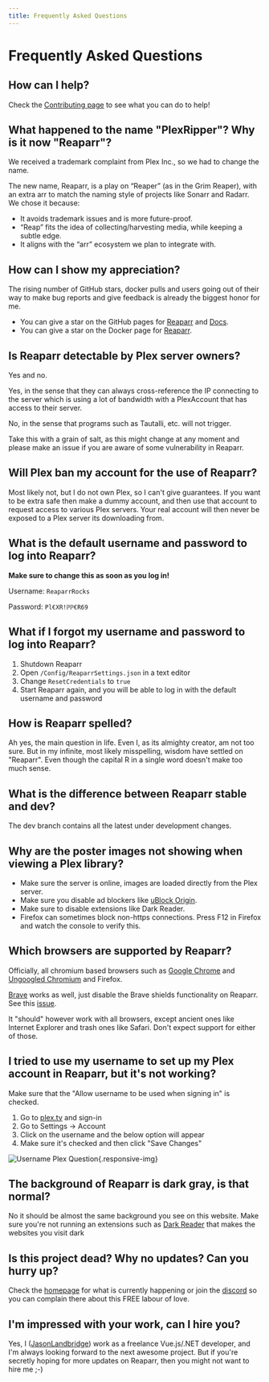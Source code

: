 ```yaml
---
title: Frequently Asked Questions
---
```


# Frequently Asked Questions

## How can I help?

Check the [Contributing page](/contributing/overview) to see what you can do to help!

## What happened to the name "PlexRipper"? Why is it now "Reaparr"?

We received a trademark complaint from Plex Inc., so we had to change the name.

The new name, Reaparr, is a play on “Reaper” (as in the Grim Reaper), with an extra arr to match the naming style of projects like Sonarr and Radarr. 
We chose it because:
 - It avoids trademark issues and is more future-proof.
 - “Reap” fits the idea of collecting/harvesting media, while keeping a subtle edge.
 - It aligns with the “arr” ecosystem we plan to integrate with.

## How can I show my appreciation?

The rising number of GitHub stars, docker pulls and users going out of their way to make bug reports and give feedback
is already the biggest honor for me.

- You can give a star on the GitHub pages for [Reaparr](https://github.com/Reaparr/Reaparr)
  and [Docs](https://github.com/Reaparr/Docs).
- You can give a star on the Docker page for [Reaparr](https://hub.docker.com/r/reaparr/reaparr/).

## Is Reaparr detectable by Plex server owners?

Yes and no.

Yes, in the sense that they can always cross-reference the IP connecting to the server which is using a lot
of bandwidth with a PlexAccount that has access to their server.

No, in the sense that programs such as Tautalli, etc. will not trigger.

Take this with a grain of salt, as this might change at any moment and please make an issue if you are aware of some
vulnerability in Reaparr.

## Will Plex ban my account for the use of Reaparr?

Most likely not, but I do not own Plex, so I can't give guarantees. If you want to be extra safe then make a dummy
account, and then use that account to request access to various Plex servers. Your real account will then never be
exposed to a Plex server its downloading from.

## What is the default username and password to log into Reaparr?  

**Make sure to change this as soon as you log in!**

Username: `ReaparrRocks`

Password: `Pl€XR!ℙℙ€R69`

## What if I forgot my username and password to log into Reaparr?  

1. Shutdown Reaparr
2. Open `/Config/ReaparrSettings.json` in a text editor
3. Change `ResetCredentials` to `true`
4. Start Reaparr again, and you will be able to log in with the default username and password

## How is Reaparr spelled?

Ah yes, the main question in life. Even I, as its almighty creator, am not too sure. But in my infinite, most likely
misspelling, wisdom have settled on "Reaparr". Even though the capital R in a single word doesn't make too much
sense.

## What is the difference between Reaparr stable and dev?

The dev branch contains all the latest under development changes. 

## Why are the poster images not showing when viewing a Plex library?

 - Make sure the server is online, images are loaded directly from the Plex server.
 - Make sure you disable ad blockers like [uBlock Origin](https://ublockorigin.com/).
 - Make sure to disable extensions like Dark Reader.
 - Firefox can sometimes block non-https connections. Press F12 in Firefox and watch the console to verify this.

## Which browsers are supported by Reaparr?

Officially, all chromium based browsers such as [Google Chrome](https://www.google.com/chrome/)
and [Ungoogled Chromium](https://github.com/ungoogled-software/ungoogled-chromium) and Firefox.

[Brave](https://brave.com/) works as well, just disable the Brave shields functionality on Reaparr. See
this [issue](https://github.com/brave/brave-browser/issues/19037#issuecomment-1287769602).

It "should" however work with all browsers, except ancient ones like Internet
Explorer and trash ones like Safari. Don't expect support for either of those.

## I tried to use my username to set up my Plex account in Reaparr, but it's not working?

Make sure that the "Allow username to be used when signing in" is checked.

1. Go to [plex.tv](https://www.plex.tv/) and sign-in
2. Go to Settings -> Account
3. Click on the username and the below option will appear
4. Make sure it's checked and then click "Save Changes"

![Username Plex Question](/img/faq/username-plex-question.png){.responsive-img}

## The background of Reaparr is dark gray, is that normal?

No it should be almost the same background you see on this website. Make sure you're not running an extensions such as [Dark Reader](https://chrome.google.com/webstore/detail/dark-reader/eimadpbcbfnmbkopoojfekhnkhdbieeh?hl=en) that makes the websites you visit dark

## Is this project dead? Why no updates? Can you hurry up?

Check the [homepage](/) for what is currently happening or join the [discord](https://discord.com/invite/Qa3BtxN77g) so you can complain there about this FREE labour of love.

## I'm impressed with your work, can I hire you?

Yes, I ([JasonLandbridge](https://github.com/JasonLandbridge)) work as a freelance Vue.js/.NET developer, and I'm
always looking forward to the next awesome project. But if you're secretly hoping for more updates on Reaparr, then
you might not want to hire me ;-)
